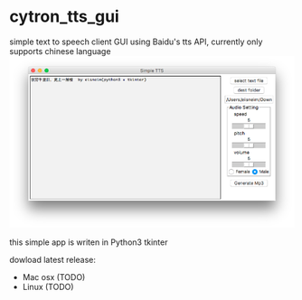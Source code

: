 cytron_tts_gui
=========
simple text to speech client GUI using Baidu's tts API, currently only supports chinese language
![snapshot](snapshot.png)

this simple app is writen in Python3 tkinter

dowload latest release:
 - Mac osx (TODO)
 - Linux (TODO)

